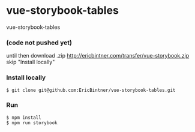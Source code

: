 # vue-storybook-tables
vue-storybook-tables

### (code not pushed yet)
until then download .zip http://ericbintner.com/transfer/vue-storybook.zip
skip "Install locally"

### Install locally

```
$ git clone git@github.com:EricBintner/vue-storybook-tables.git
```

### Run

```
$ npm install
$ npm run storybook
```
